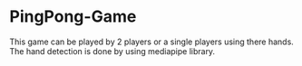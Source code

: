 # PingPong-Game

This game can be played by 2 players or a single players using there hands. The hand detection is done by using mediapipe library.
